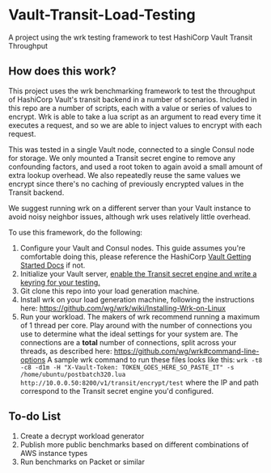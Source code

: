 # Vault-Transit-Load-Testing
A project using the wrk testing framework to test HashiCorp Vault Transit Throughput

## How does this work?
This project uses the wrk benchmarking framework to test the throughput of HashiCorp Vault's transit backend in a number of scenarios. Included in this repo are a number of scripts, each with a value or series of values to encrypt. Wrk is able to take a lua script as an argument to read every time it executes a request, and so we are able to inject values to encrypt with each request.

This was tested in a single Vault node, connected to a single Consul node for storage. We only mounted a Transit secret engine to remove any confounding factors, and used a root token to again avoid a small amount of extra lookup overhead. We also repeatedly reuse the same values we encrypt since there's no caching of previously encrypted values in the Transit backend.

We suggest running wrk on a different server than your Vault instance to avoid noisy neighbor issues, although wrk uses relatively little overhead.

To use this framework, do the following:
1. Configure your Vault and Consul nodes. This guide assumes you're comfortable doing this, please reference the HashiCorp [Vault Getting Started Docs](https://www.vaultproject.io/intro/getting-started/install.html) if not.
2. Initialize your Vault server, [enable the Transit secret engine and write a keyring for your testing.](https://www.vaultproject.io/docs/secrets/transit/index.html#setup)
3. Git clone this repo into your load generation machine.
4. Install wrk on your load generation machine, following the instructions here: https://github.com/wg/wrk/wiki/Installing-Wrk-on-Linux
5. Run your workload. The makers of wrk recommend running a maximum of 1 thread per core. Play around with the number of connections you use to determine what the ideal settings for your system are. The connections are a **total** number of connections, split across your threads, as described here: https://github.com/wg/wrk#command-line-options
A sample wrk command to run these files looks like this: `wrk -t8 -c8 -d1m -H "X-Vault-Token: TOKEN_GOES_HERE_SO_PASTE_IT" -s /home/ubuntu/postbatch320.lua http://10.0.0.50:8200/v1/transit/encrypt/test` where the IP and path correspond to the Transit secret engine you'd configured.

## To-do List

1. Create a decrypt workload generator
2. Publish more public benchmarks based on different combinations of AWS instance types
3. Run benchmarks on Packet or similar
